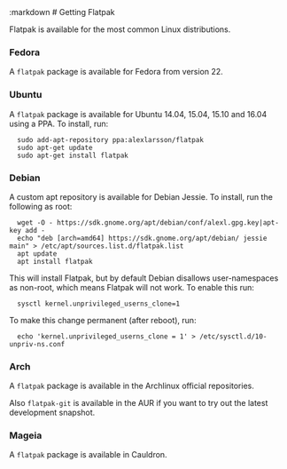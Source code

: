 <section class=""><div class="container"><div class="row"><div class="col-lg-10 col-lg-offset-1">
:markdown
  # Getting Flatpak

  Flatpak is available for the most common Linux distributions.

  ### Fedora

  A `flatpak` package is available for Fedora from version 22.

  ### Ubuntu

  A `flatpak` package is available for Ubuntu 14.04, 15.04, 15.10 and 16.04 using a PPA. To install, run:

      sudo add-apt-repository ppa:alexlarsson/flatpak
      sudo apt-get update
      sudo apt-get install flatpak

  ### Debian

  A custom apt repository is available for Debian Jessie. To install, run the following as root:

      wget -O - https://sdk.gnome.org/apt/debian/conf/alexl.gpg.key|apt-key add -
      echo "deb [arch=amd64] https://sdk.gnome.org/apt/debian/ jessie main" > /etc/apt/sources.list.d/flatpak.list
      apt update
      apt install flatpak

  This will install Flatpak, but by default Debian disallows user-namespaces as non-root, which means Flatpak will not work. To enable this run:

      sysctl kernel.unprivileged_userns_clone=1

  To make this change permanent (after reboot), run:

      echo 'kernel.unprivileged_userns_clone = 1' > /etc/sysctl.d/10-unpriv-ns.conf

  ### Arch

  A `flatpak` package is available in the Archlinux official repositories.
  
  Also `flatpak-git` is available in the AUR if you want to try out the latest development snapshot.

  ### Mageia

  A `flatpak` package is available in Cauldron.

</div></div></div></section>
